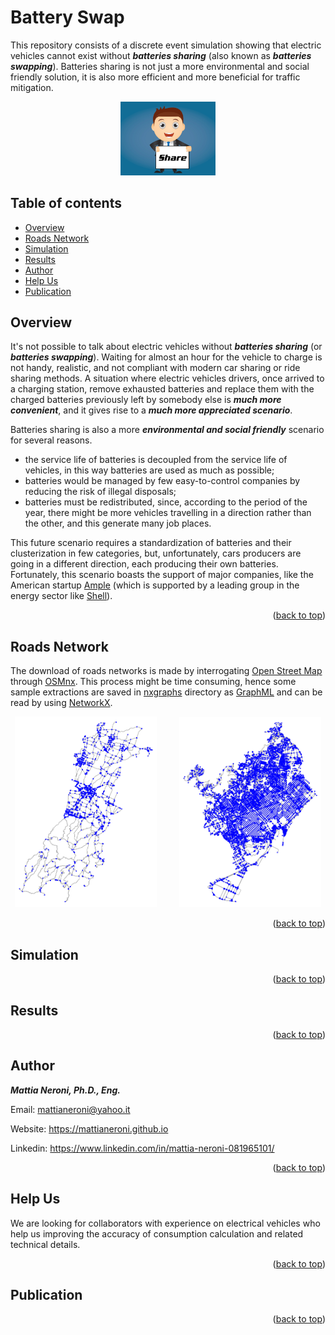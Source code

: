 # Battery Swap

This repository consists of a discrete event simulation showing that electric vehicles cannot exist without ***batteries sharing*** (also known as ***batteries swapping***). Batteries sharing is not just a more environmental and social friendly solution, it is also more efficient and more beneficial for traffic mitigation.

<p align="center"><img src="/images/share.jpg" width="30%" height="30%"></p>

## Table of contents

- [Overview](#overview)
- [Roads Network](#roads-network)
- [Simulation](#simulation)
- [Results](#results)
- [Author](#author)
- [Help Us](#help-us)
- [Publication](#publication)



## Overview

It's not possible to talk about electric vehicles without ***batteries sharing*** (or ***batteries swapping***). Waiting for almost an hour for the vehicle to charge is not handy, realistic, and not compliant with modern car sharing or ride sharing methods. 
A situation where electric vehicles drivers, once arrived to a charging station, remove exhausted batteries and replace them with the charged batteries previously left by somebody else is ***much more convenient***, and it gives rise to a ***much more appreciated scenario***.


Batteries sharing is also a more ***environmental and social friendly*** scenario for several reasons. 
- the service life of batteries is decoupled from the service life of vehicles, in this way batteries are used as much as possible; 
- batteries would be managed by few easy-to-control companies by reducing the risk of illegal disposals;
- batteries must be redistributed, since, according to the period of the year, there might be more vehicles travelling in a direction rather than the other, and this generate many job places.


This future scenario requires a standardization of batteries and their clusterization in few categories, but, unfortunately, cars producers are going in a different direction, each producing their own batteries. Fortunately, this scenario boasts the support of major companies, like the American startup [Ample](https://ample.com/) (which is supported by a leading group in the energy sector like [Shell](https://www.shell.com/)).

<p align="right">(<a href="#top">back to top</a>)</p>


## Roads Network

The download of roads networks is made by interrogating [Open Street Map](https://www.openstreetmap.org/#map=6/42.088/12.564) through [OSMnx](https://osmnx.readthedocs.io/en/stable/). This process might be time consuming, hence some sample extractions are saved in [nxgraphs](/nxgraphs/) directory as [GraphML](http://graphml.graphdrawing.org/) and can be read by using [NetworkX](https://networkx.org/).

<p align="center">
  <img src="/images/graph1.png" width="45%">
&nbsp; &nbsp; &nbsp; &nbsp;
  <img src="/images/graph2.png" width="45%">
</p>
<!-- ![graph1](/images/graph1.png)  ![graph2](/images/graph2.png) --> 

<p align="right">(<a href="#top">back to top</a>)</p>


## Simulation

<p align="right">(<a href="#top">back to top</a>)</p>

## Results

<p align="right">(<a href="#top">back to top</a>)</p>

## Author

***Mattia Neroni, Ph.D., Eng.***

Email: mattianeroni@yahoo.it

Website: https://mattianeroni.github.io

Linkedin: https://www.linkedin.com/in/mattia-neroni-081965101/


<p align="right">(<a href="#top">back to top</a>)</p>

## Help Us

We are looking for collaborators with experience on electrical vehicles who help us improving the accuracy of consumption calculation and related technical details.

<p align="right">(<a href="#top">back to top</a>)</p>

## Publication

<p align="right">(<a href="#top">back to top</a>)</p>
